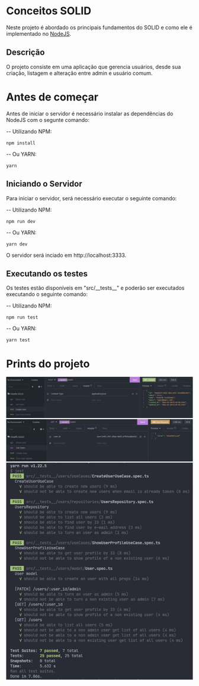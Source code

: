 # Conceitos SOLID

Neste projeto é abordado os principais fundamentos do SOLID e como ele é implementado no [NodeJS](https://nodejs.org/en/).

## Descrição

O projeto consiste em uma aplicação que gerencia usuários, desde sua criação, listagem e alteração entre admin e usuário comum.

# Antes de começar

Antes de iniciar o servidor é necessário instalar as dependências do NodeJS com o segunte comando:

-- Utilizando NPM:
```
npm install
```

-- Ou YARN:
```
yarn
```

## Iniciando o Servidor

Para iniciar o servidor, será necessário executar o seguinte comando:

-- Utilizando NPM:
```
npm run dev
```

-- Ou YARN:
```
yarn dev
```

O servidor será inciado em http://localhost:3333.

## Executando os testes

Os testes estão disponíveis em "src/_\_tests__" e poderão ser executados executando o seguinte comando:

-- Utilizando NPM:
```
npm run test
```

-- Ou YARN:
```
yarn test
```

# Prints do projeto

![Create user request](https://github.com/EduardoAlcebiades/desafio-conceitos-solid/blob/main/assets/images/create-user.jpg?raw=true)
![List all users request (only admins)](https://github.com/EduardoAlcebiades/desafio-conceitos-solid/blob/main/assets/images/list-all.jpg?raw=true)
![Tests running](https://github.com/EduardoAlcebiades/desafio-conceitos-solid/blob/main/assets/images/tests.jpg?raw=true)
